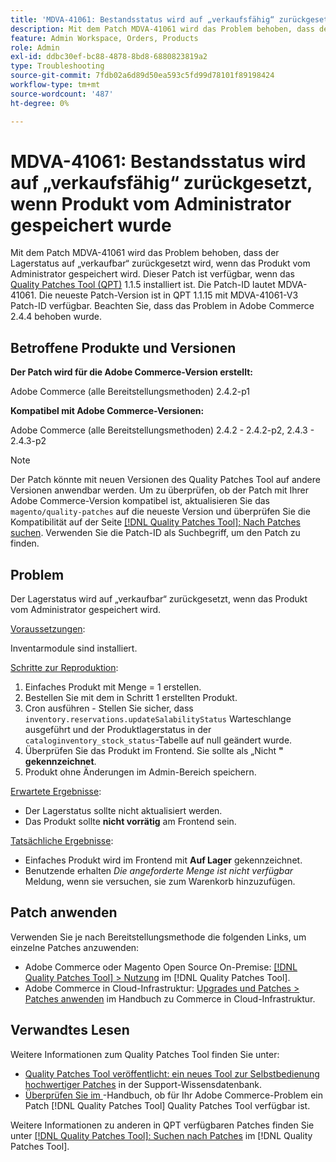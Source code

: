 ```yaml
---
title: 'MDVA-41061: Bestandsstatus wird auf „verkaufsfähig“ zurückgesetzt, wenn Produkt vom Administrator gespeichert wurde'
description: Mit dem Patch MDVA-41061 wird das Problem behoben, dass der Lagerstatus auf „verkaufbar“ zurückgesetzt wird, wenn das Produkt vom Administrator gespeichert wird. Dieser Patch ist verfügbar, wenn das [Quality Patches Tool (QPT)](https://experienceleague.adobe.com/de/docs/commerce-operations/tools/quality-patches-tool/quality-patches-tool-to-self-serve-quality-patches) 1.1.5 installiert ist. Die Patch-ID lautet MDVA-41061. Die neueste Patch-Version ist in QPT 1.1.15 mit MDVA-41061-V3 Patch-ID verfügbar. Beachten Sie, dass das Problem in Adobe Commerce 2.4.4 behoben wurde.
feature: Admin Workspace, Orders, Products
role: Admin
exl-id: ddbc30ef-bc88-4878-8bd8-6880823819a2
type: Troubleshooting
source-git-commit: 7fdb02a6d89d50ea593c5fd99d78101f89198424
workflow-type: tm+mt
source-wordcount: '487'
ht-degree: 0%

---
```


# MDVA-41061: Bestandsstatus wird auf „verkaufsfähig“ zurückgesetzt, wenn Produkt vom Administrator gespeichert wurde

Mit dem Patch MDVA-41061 wird das Problem behoben, dass der Lagerstatus auf „verkaufbar“ zurückgesetzt wird, wenn das Produkt vom Administrator gespeichert wird. Dieser Patch ist verfügbar, wenn das [Quality Patches Tool (QPT)](https://experienceleague.adobe.com/de/docs/commerce-operations/tools/quality-patches-tool/quality-patches-tool-to-self-serve-quality-patches) 1.1.5 installiert ist. Die Patch-ID lautet MDVA-41061. Die neueste Patch-Version ist in QPT 1.1.15 mit MDVA-41061-V3 Patch-ID verfügbar. Beachten Sie, dass das Problem in Adobe Commerce 2.4.4 behoben wurde.

## Betroffene Produkte und Versionen

**Der Patch wird für die Adobe Commerce-Version erstellt:**

Adobe Commerce (alle Bereitstellungsmethoden) 2.4.2-p1

**Kompatibel mit Adobe Commerce-Versionen:**

Adobe Commerce (alle Bereitstellungsmethoden) 2.4.2 - 2.4.2-p2, 2.4.3 - 2.4.3-p2

>[!NOTE]
>
>Der Patch könnte mit neuen Versionen des Quality Patches Tool auf andere Versionen anwendbar werden. Um zu überprüfen, ob der Patch mit Ihrer Adobe Commerce-Version kompatibel ist, aktualisieren Sie das `magento/quality-patches` auf die neueste Version und überprüfen Sie die Kompatibilität auf der Seite [[!DNL Quality Patches Tool]: Nach Patches suchen](https://experienceleague.adobe.com/de/docs/commerce-operations/tools/quality-patches-tool/quality-patches-tool-to-self-serve-quality-patches). Verwenden Sie die Patch-ID als Suchbegriff, um den Patch zu finden.

## Problem

Der Lagerstatus wird auf „verkaufbar“ zurückgesetzt, wenn das Produkt vom Administrator gespeichert wird.

<u>Voraussetzungen</u>:

Inventarmodule sind installiert.

<u>Schritte zur Reproduktion</u>:

1. Einfaches Produkt mit Menge = 1 erstellen.
1. Bestellen Sie mit dem in Schritt 1 erstellten Produkt.
1. Cron ausführen - Stellen Sie sicher, dass `inventory.reservations.updateSalabilityStatus` Warteschlange ausgeführt und der Produktlagerstatus in der `cataloginventory_stock_status`-Tabelle auf null geändert wurde.
1. Überprüfen Sie das Produkt im Frontend. Sie sollte als „Nicht **&quot; gekennzeichnet**.
1. Produkt ohne Änderungen im Admin-Bereich speichern.

<u>Erwartete Ergebnisse</u>:

* Der Lagerstatus sollte nicht aktualisiert werden.
* Das Produkt sollte **nicht vorrätig** am Frontend sein.

<u>Tatsächliche Ergebnisse</u>:

* Einfaches Produkt wird im Frontend mit **Auf Lager** gekennzeichnet.
* Benutzende erhalten *Die angeforderte Menge ist nicht verfügbar* Meldung, wenn sie versuchen, sie zum Warenkorb hinzuzufügen.

## Patch anwenden

Verwenden Sie je nach Bereitstellungsmethode die folgenden Links, um einzelne Patches anzuwenden:

* Adobe Commerce oder Magento Open Source On-Premise: [[!DNL Quality Patches Tool] > Nutzung](/help/tools/quality-patches-tool/usage.md) im [!DNL Quality Patches Tool].
* Adobe Commerce in Cloud-Infrastruktur: [Upgrades und Patches > Patches anwenden](https://experienceleague.adobe.com/docs/commerce-cloud-service/user-guide/develop/upgrade/apply-patches.html?lang=de) im Handbuch zu Commerce in Cloud-Infrastruktur.

## Verwandtes Lesen

Weitere Informationen zum Quality Patches Tool finden Sie unter:

* [Quality Patches Tool veröffentlicht: ein neues Tool zur Selbstbedienung hochwertiger Patches](https://experienceleague.adobe.com/de/docs/commerce-operations/tools/quality-patches-tool/quality-patches-tool-to-self-serve-quality-patches) in der Support-Wissensdatenbank.
* [Überprüfen Sie im ](/help/tools/quality-patches-tool/patches-available-in-qpt/check-patch-for-magento-issue-with-magento-quality-patches.md)-Handbuch, ob für Ihr Adobe Commerce-Problem ein Patch [!DNL Quality Patches Tool] Quality Patches Tool verfügbar ist.

Weitere Informationen zu anderen in QPT verfügbaren Patches finden Sie unter [[!DNL Quality Patches Tool]: Suchen nach Patches](https://experienceleague.adobe.com/tools/commerce-quality-patches/index.html?lang=de) im [!DNL Quality Patches Tool].
